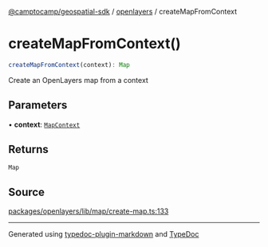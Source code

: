 [@camptocamp/geospatial-sdk](../../index.md) / [openlayers](../index.md) / createMapFromContext

# createMapFromContext()

```ts
createMapFromContext(context): Map
```

Create an OpenLayers map from a context

## Parameters

• **context**: [`MapContext`](../../core/interfaces/MapContext.md)

## Returns

`Map`

## Source

[packages/openlayers/lib/map/create-map.ts:133](https://github.com/jahow/geospatial-sdk/blob/52083ac/packages/openlayers/lib/map/create-map.ts#L133)

***

Generated using [typedoc-plugin-markdown](https://www.npmjs.com/package/typedoc-plugin-markdown) and [TypeDoc](https://typedoc.org/)
